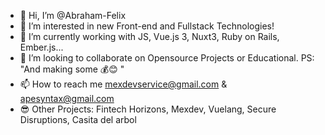 - 👋 Hi, I’m @Abraham-Felix
- 👀 I’m interested in new Front-end and Fullstack Technologies!
- 🌱 I’m currently working with JS, Vue.js 3, Nuxt3, Ruby on Rails, Ember.js...
- 💞️ I’m looking to collaborate on Opensource Projects or Educational. PS: "And making some 💰😊 " 
- 📫 How to reach me mexdevservice@gmail.com & apesyntax@gmail.com
- 😎 Other Projects: Fintech Horizons, Mexdev, Vuelang, Secure Disruptions, Casita del arbol

<!---
Abraham-Felix/Abraham-Felix is a ✨ special ✨ repository because its `README.md` (this file) appears on your GitHub profile.
You can click the Preview link to take a look at your changes.
--->
